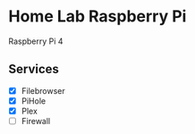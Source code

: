 # Home Lab Raspberry Pi
Raspberry Pi 4

## Services
- [x] Filebrowser
- [x] PiHole
- [x] Plex
- [ ] Firewall
